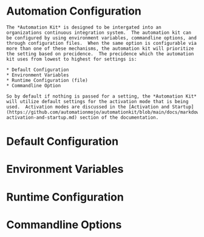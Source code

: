 # Automation Configuration

    The *Automation Kit* is designed to be intergated into an organizations continuous integration system.  The automation kit can be configured by using environment variables, commandline options, and through configuration files.  When the same option is configurable via more than one of these mechanisms, the automation kit will prioritize the setting based on precidence.  The precidence which the automation kit uses from lowest to highest for settings is:

    * Default Configuration
    * Environment Variables
    * Runtime Configuration (file)
    * Commandline Option

    So by default if nothing is passed for a setting, the *Automation Kit* will utilize default settings for the activation mode that is being used.  Activation modes are discussed in the [Activation and Startup](https://github.com/automationmojo/automationkit/blob/main/docs/markdown/51-activation-and-startup.md) section of the documentation.


# Default Configuration

# Environment Variables

# Runtime Configuration


# Commandline Options

